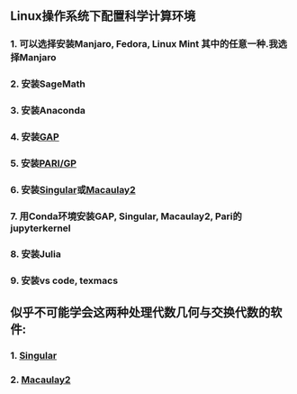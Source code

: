 ## Linux操作系统下配置科学计算环境
### 1. 可以选择安装Manjaro, Fedora, Linux Mint 其中的任意一种.我选择**Manjaro**
### 2. 安装SageMath
### 3. 安装Anaconda
### 4. 安装[GAP](https://www.gap-system.org/)
### 5. 安装[PARI/GP](https://pari.math.u-bordeaux.fr/)
### 6. 安装[Singular](https://www.singular.uni-kl.de/)或[Macaulay2](https://faculty.math.illinois.edu/Macaulay2/)
### 7. 用Conda环境安装GAP, Singular, Macaulay2, Pari的jupyterkernel
### 8. 安装Julia
### 9. 安装vs code, texmacs

## 似乎不可能学会这两种处理代数几何与交换代数的软件:
### 1. [Singular](https://www.singular.uni-kl.de/)

### 2. [Macaulay2](https://faculty.math.illinois.edu/Macaulay2/)
